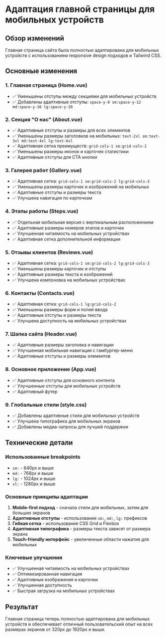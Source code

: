 # Адаптация главной страницы для мобильных устройств

## Обзор изменений

Главная страница сайта была полностью адаптирована для мобильных устройств с использованием responsive design подходов и Tailwind CSS.

## Основные изменения

### 1. Главная страница (Home.vue)
- ✅ Уменьшены отступы между секциями для мобильных устройств
- ✅ Добавлены адаптивные отступы: `space-y-8 sm:space-y-12 md:space-y-16 lg:space-y-20`

### 2. Секция "О нас" (About.vue)
- ✅ Адаптивные отступы и размеры для всех элементов
- ✅ Уменьшены размеры заголовков на мобильных: `text-2xl sm:text-3xl md:text-4xl lg:text-6xl`
- ✅ Адаптивная сетка преимуществ: `grid-cols-1 sm:grid-cols-2`
- ✅ Уменьшены размеры иконок и карточек статистики
- ✅ Адаптивные отступы для CTA кнопки

### 3. Галерея работ (Gallery.vue)
- ✅ Адаптивная сетка: `grid-cols-1 sm:grid-cols-2 lg:grid-cols-3`
- ✅ Уменьшены размеры карточек и изображений на мобильных
- ✅ Адаптивные отступы и размеры текста
- ✅ Улучшена навигация по карточкам

### 4. Этапы работы (Steps.vue)
- ✅ Отдельная мобильная версия с вертикальным расположением
- ✅ Адаптивные размеры номеров этапов и карточек
- ✅ Улучшенная читаемость на мобильных устройствах
- ✅ Адаптивная сетка дополнительной информации

### 5. Отзывы клиентов (Reviews.vue)
- ✅ Адаптивная сетка: `grid-cols-1 sm:grid-cols-2 lg:grid-cols-3`
- ✅ Уменьшены размеры карточек и отступы
- ✅ Адаптивные размеры текста и изображений
- ✅ Улучшена компоновка на мобильных устройствах

### 6. Контакты (Contacts.vue)
- ✅ Адаптивная сетка: `grid-cols-1 lg:grid-cols-2`
- ✅ Уменьшены размеры форм и полей ввода
- ✅ Адаптивные отступы и размеры текста
- ✅ Улучшена доступность на мобильных устройствах

### 7. Шапка сайта (Header.vue)
- ✅ Адаптивные размеры заголовка и навигации
- ✅ Улучшенная мобильная навигация с гамбургер-меню
- ✅ Адаптивные отступы и размеры элементов

### 8. Основное приложение (App.vue)
- ✅ Адаптивные отступы для основного контента
- ✅ Улучшенные отступы для мобильных устройств
- ✅ Адаптивный футер

### 9. Глобальные стили (style.css)
- ✅ Добавлены адаптивные стили для мобильных устройств
- ✅ Улучшена типографика для мобильных экранов
- ✅ Добавлены медиа-запросы для лучшей поддержки

## Технические детали

### Использованные breakpoints
- `sm:` - 640px и выше
- `md:` - 768px и выше  
- `lg:` - 1024px и выше
- `xl:` - 1280px и выше

### Основные принципы адаптации
1. **Mobile-first подход** - сначала стили для мобильных, затем для больших экранов
2. **Адаптивные отступы** - использование `sm:`, `md:`, `lg:` префиксов
3. **Гибкая сетка** - использование CSS Grid и Flexbox
4. **Адаптивная типографика** - размеры текста зависят от размера экрана
5. **Touch-friendly интерфейс** - увеличенные области нажатия для мобильных

### Ключевые улучшения
- ✅ Улучшенная читаемость на мобильных устройствах
- ✅ Оптимизированная навигация
- ✅ Адаптивные изображения и карточки
- ✅ Улучшенная доступность
- ✅ Быстрая загрузка на мобильных устройствах

## Результат

Главная страница теперь полностью адаптирована для мобильных устройств и обеспечивает отличный пользовательский опыт на всех размерах экранов от 320px до 1920px и выше.
